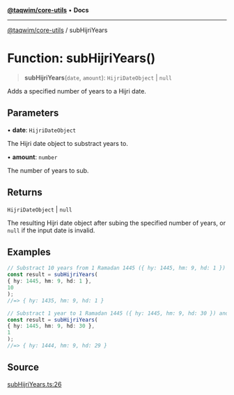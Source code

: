 [**@taqwim/core-utils**](../README.md) • **Docs**

***

[@taqwim/core-utils](../globals.md) / subHijriYears

# Function: subHijriYears()

> **subHijriYears**(`date`, `amount`): `HijriDateObject` \| `null`

Adds a specified number of years to a Hijri date.

## Parameters

• **date**: `HijriDateObject`

The Hijri date object to substract years to.

• **amount**: `number`

The number of years to sub.

## Returns

`HijriDateObject` \| `null`

The resulting Hijri date object after subing the specified number of years, or `null` if the input date is invalid.

## Examples

```ts
// Substract 10 years from 1 Ramadan 1445 ({ hy: 1445, hm: 9, hd: 1 })
const result = subHijriYears(
{ hy: 1445, hm: 9, hd: 1 },
10
);
//=> { hy: 1435, hm: 9, hd: 1 }
```

```ts
// Substract 1 year to 1 Ramadan 1445 ({ hy: 1445, hm: 9, hd: 30 }) and adjust the month
const result = subHijriYears(
{ hy: 1445, hm: 9, hd: 30 },
1
);
//=> { hy: 1444, hm: 9, hd: 29 }
```

## Source

[subHijriYears.ts:26](https://github.com/boussadjra/taqwim/blob/b6011f3ed342a975f52680743fe89e4925ba0553/packages/core-utils/src/lib/subHijriYears.ts#L26)
